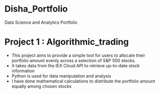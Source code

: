 # Disha_Portfolio
Data Science and Analytics Portfolio

# Project 1 : Algorithmic_trading
- This project aims to provide a simple tool for users to allocate their portfolio amount evenly across a selection of S&P 500 stocks. 
- It takes data from the IEX Cloud API to retrieve up-to-date stock information
- Python is used for data manipulation and analysis
- I have done mathematical calculations to distribute the portfolio amount equally among chosen stocks
